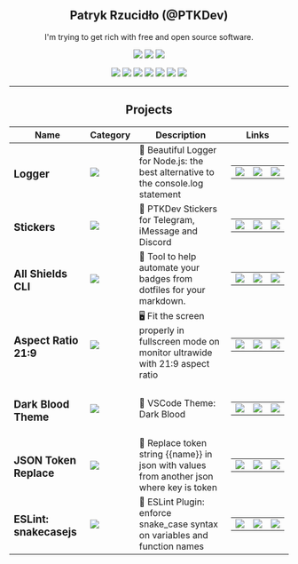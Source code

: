 <div align="center">

## **Patryk Rzucidło (@PTKDev)**

I'm trying to get rich with free and open source software.

![](https://img.shields.io/badge/OS-ArchLinux-informational?style=flat&logo=linux&logoColor=white&color=AC4142)
![](https://img.shields.io/badge/Code-JavaScript-informational?style=flat&logo=javascript&logoColor=white&color=AC4142)
![](https://img.shields.io/badge/Editor-VSCode-informational?style=flat&logo=visual-studio-code&logoColor=white&color=AC4142)

[![](https://img.shields.io/badge/-Facebook-informational?style=for-the-badge&logo=facebook&logoColor=white&color=3b5998)](https://facebook.com/ptkdev)
[![](https://img.shields.io/badge/-Twitter-informational?style=for-the-badge&logo=twitter&logoColor=white&color=00aced)](https://twitter.com/ptkdev)
[![](https://img.shields.io/badge/-Instagram-informational?style=for-the-badge&logo=instagram&logoColor=white&color=C13584)](https://instagram.com/ptkdev)
[![](https://img.shields.io/badge/-Linkedin-informational?style=for-the-badge&logo=linkedin&logoColor=white&color=2867B2)](https://linkedin.com/in/ptkdev)
[![](https://img.shields.io/badge/-Telegram-informational?style=for-the-badge&logo=telegram&logoColor=white&color=0088cc)](https://t.me/ptkdev)
[![](https://img.shields.io/badge/-Discord-informational?style=for-the-badge&logo=discord&logoColor=white&color=7289da)](http://discord.ptkdev.io)
[![](https://img.shields.io/badge/-Dev-informational?style=for-the-badge&logo=devto&logoColor=white&color=000000)](https://dev.to/ptkdev)

<hr>

## **Projects**

| Name | Category | Description | Links |
| --- | --- | --- | --- | 
| <h3><b>Logger</b></h3> | ![](https://img.shields.io/badge/🔧-%20Tools-informational?style=flat&logoColor=white&color=9b59b6) | 🦒 Beautiful Logger for Node.js: the best alternative to the console.log statement | <table><tr><td> [![](https://img.shields.io/badge/--%20?style=flat&logo=github&logoColor=black&color=white)]() </td><td> [![](https://img.shields.io/badge/--%20?style=flat&logo=npm&logoColor=white&color=white)]() </td><td> [![](https://img.shields.io/badge/-🌎-%20?style=flat&logoColor=black&color=white)]() </td></tr></table>   | 
| <h3><b>Stickers</b></h3> | ![](https://img.shields.io/badge/🔧-%20Tools-informational?style=flat&logoColor=white&color=9b59b6) | 📱 PTKDev Stickers for Telegram, iMessage and Discord  | <table><tr><td> [![](https://img.shields.io/badge/--%20?style=flat&logo=github&logoColor=black&color=white)]() </td><td> [![](https://img.shields.io/badge/--%20?style=flat&logo=npm&logoColor=white&color=white)]() </td><td> [![](https://img.shields.io/badge/-🌎-%20?style=flat&logoColor=black&color=white)]() </td></tr></table>   | 
| <h3><b>All Shields CLI</b></h3> | ![](https://img.shields.io/badge/🔧-%20Tools-informational?style=flat&logoColor=white&color=9b59b6) | 🦌 Tool to help automate your badges from dotfiles for your markdown.  | <table><tr><td> [![](https://img.shields.io/badge/--%20?style=flat&logo=github&logoColor=black&color=white)]() </td><td> [![](https://img.shields.io/badge/--%20?style=flat&logo=npm&logoColor=white&color=white)]() </td><td> [![](https://img.shields.io/badge/-🌎-%20?style=flat&logoColor=black&color=white)]() </td></tr></table>   | 
| <h3><b>Aspect Ratio 21:9</b></h3> | ![](https://img.shields.io/badge/🔧-%20Tools-informational?style=flat&logoColor=white&color=9b59b6) | 🖥️ Fit the screen properly in fullscreen mode on monitor ultrawide with 21:9 aspect ratio | <table><tr><td> [![](https://img.shields.io/badge/--%20?style=flat&logo=github&logoColor=black&color=white)]() </td><td> [![](https://img.shields.io/badge/--%20?style=flat&logo=npm&logoColor=white&color=white)]() </td><td> [![](https://img.shields.io/badge/-🌎-%20?style=flat&logoColor=black&color=white)]() </td></tr></table>   | 
| <h3><b>Dark Blood Theme</b></h3> | ![](https://img.shields.io/badge/🔧-%20Tools-informational?style=flat&logoColor=white&color=9b59b6) | 🎨 VSCode Theme: Dark Blood | <table><tr><td> [![](https://img.shields.io/badge/--%20?style=flat&logo=github&logoColor=black&color=white)]() </td><td> [![](https://img.shields.io/badge/--%20?style=flat&logo=npm&logoColor=white&color=white)]() </td><td> [![](https://img.shields.io/badge/-🌎-%20?style=flat&logoColor=black&color=white)]() </td></tr></table>   | 
| <h3><b>JSON Token Replace</b></h3> | ![](https://img.shields.io/badge/🔧-%20Tools-informational?style=flat&logoColor=white&color=9b59b6) | 🐾 Replace token string {{name}} in json with values from another json where key is token | <table><tr><td> [![](https://img.shields.io/badge/--%20?style=flat&logo=github&logoColor=black&color=white)]() </td><td> [![](https://img.shields.io/badge/--%20?style=flat&logo=npm&logoColor=white&color=white)]() </td><td> [![](https://img.shields.io/badge/-🌎-%20?style=flat&logoColor=black&color=white)]() </td></tr></table>   | 
| <h3><b>ESLint: snakecasejs</b></h3> | ![](https://img.shields.io/badge/🔧-%20Tools-informational?style=flat&logoColor=white&color=9b59b6) | 🐍 ESLint Plugin: enforce snake_case syntax on variables and function names | <table><tr><td> [![](https://img.shields.io/badge/--%20?style=flat&logo=github&logoColor=black&color=white)]() </td><td> [![](https://img.shields.io/badge/--%20?style=flat&logo=npm&logoColor=white&color=white)]() </td><td> [![](https://img.shields.io/badge/-🌎-%20?style=flat&logoColor=black&color=white)]() </td></tr></table>   | 

</div>